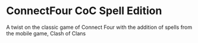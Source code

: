 # ConnectFour CoC Spell Edition
 A twist on the classic game of Connect Four with the addition of spells from the mobile game, Clash of Clans

